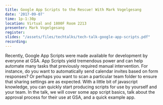 ```yaml
---
title: Google App Scripts to the Rescue! With Mark Vogelgesang
date: '2017-09-07'
time: 1p-1:30p
location: Virtual and 1800F Room 2213
presenter: Mark Vogelgesang
register:
slides: "/assets/files/techtalks/tech-talk-google-app-scripts.pdf"
recording:
---
```


Recently, Google App Scripts were made available for development by everyone at GSA. App Scripts yield tremendous power and can help automate many tasks that previously required manual intervention. For instance, do you want to automatically send calendar invites based on form responses? Or perhaps you want to scan a particular team folder to ensure that sharing settings are as expected. With a little bit of javascript knowledge, you can quickly start producing scripts for use by yourself and your team. In the talk, we will cover some app script basics, talk about the approval process for their use at GSA, and a quick example app.
